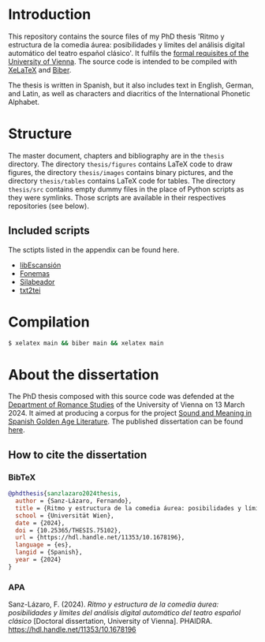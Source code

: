 # Introduction
This repository contains the source files of my PhD thesis 'Ritmo y estructura de la comedia áurea: posibilidades y límites del análisis digital automático del teatro español clásico'. It fulfils the [formal requisites of the University of Vienna](https://lehre-schmelz.univie.ac.at/waehrend-des-studiums/abschlussarbeiten/). The source code is intended to be compiled with [XeLaTeX](https://tug.org/xetex/) and [Biber](https://www.ctan.org/pkg/biber).

The thesis is written in Spanish, but it also includes text in English, German, and Latin, as well as characters and diacritics of the International Phonetic Alphabet.  

# Structure
The master document, chapters and bibliography are in the ```thesis``` directory. The directory ```thesis/figures``` contains LaTeX code to draw figures, the directory ```thesis/images``` contains binary pictures, and the directory ```thesis/tables``` contains LaTeX code for tables. The directory ```thesis/src``` contains empty dummy files in the place of Python scripts as they were symlinks. Those scripts are available in their respectives repositories (see below).

## Included scripts

The sctipts listed in the appendix can be found here.
- [libEscansión](https://github.com/fsanzl/libEscansion)
- [Fonemas](https://github.com/fsanzl/fonemas)
- [Silabeador](https://github.com/fsanzl/silabeador)
- [txt2tei](https://github.com/fsanzl/txt2tei)

 
# Compilation

```bash
$ xelatex main && biber main && xelatex main
```

# About the dissertation
The PhD thesis composed with this source code was defended at the [Department of Romance Studies](https://romanistik.univie.ac.at/) of the University of Vienna on 13 March 2024. It aimed at producing a corpus for the project [Sound and Meaning in Spanish Golden Age Literature](https://doi.org/10.55776/P32563). The published dissertation can be found [here](https://doi.org/10.25365/thesis.75102).

## How to cite the dissertation
### BibTeX

```bibtex
@phdthesis{sanzlazaro2024thesis,
  author = {Sanz-Lázaro, Fernando},
  title = {Ritmo y estructura de la comedia áurea: posibilidades y límites del análisis digital automático del teatro español clásico},
  school = {Universität Wien},
  date = {2024},
  doi = {10.25365/THESIS.75102},
  url = {https://hdl.handle.net/11353/10.1678196}, 
  language = {es},
  langid = {Spanish},
  year = {2024}
}
```
### APA

Sanz-Lázaro, F. (2024). *Ritmo y estructura de la comedia áurea: posibilidades y límites del análisis digital automático del teatro español clásico* [Doctoral dissertation, University of Vienna]. PHAIDRA. <https://hdl.handle.net/11353/10.1678196>
